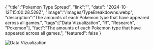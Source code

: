 {
    "title":"Pokemon Type Spread",
    "link":"",
    "date": "2024-10-12T15:00:28.528Z",
    "image":"/images/TypeBreakdowns.webp",
    "description":"The amounts of each Pokemon type that have appeared across all games.",
    "tags":["Data Vizualization", "R", "Research", "Pokemon"],
    "fact":"The amounts of each Pokemon type that have appeared across all games.",
    "featured": false
}

![Data Vizualization](/images/TypeBreakdowns.webp "Pokemon Type Spread")
